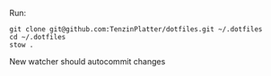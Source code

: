 Run:
```
git clone git@github.com:TenzinPlatter/dotfiles.git ~/.dotfiles
cd ~/.dotfiles
stow .
```

New watcher should autocommit changes
